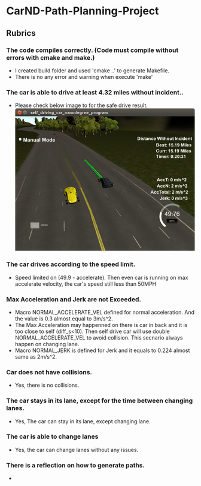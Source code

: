 # CarND-Path-Planning-Project

[//]: # (Image References)

[image1]: ./result.png "Safe Drive Result"


## Rubrics 

### The code compiles correctly. (Code must compile without errors with cmake and make.)
  * I created build folder and used 'cmake ..' to generate Makefile. 
  * There is no any error and warning when execute 'make'

### The car is able to drive at least 4.32 miles without incident..
  * Please check below image to for the safe drive result.
  ![alt text][image1]
  
### The car drives according to the speed limit.
  * Speed limited on (49.9 - accelerate). Then even car is running on max accelerate velocity, the car's speed still less than 50MPH

### Max Acceleration and Jerk are not Exceeded.
  * Macro NORMAL_ACCELERATE_VEL defined for normal acceleration. And the value is 0.3 almost equal to 3m/s^2.
  * The Max Acceleration may happenned on there is car in back and it is too close to self (diff_s<10). Then self drive car will use double NORMAL_ACCELERATE_VEL to avoid collision. This secnario always happen on changing lane.
  * Macro NORMAL_JERK is defined for Jerk and it equals to 0.224 almost same as 2m/s^2.  

### Car does not have collisions.
  * Yes, there is no collisions.

### The car stays in its lane, except for the time between changing lanes.
  * Yes, The car can stay in its lane, except changing lane.

### The car is able to change lanes
  * Yes, the car can change lanes without any issues. 

### There is a reflection on how to generate paths.
  * 

